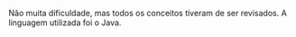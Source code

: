 Não muita dificuldade, mas todos os conceitos tiveram de ser revisados.
A linguagem utilizada foi o Java.

